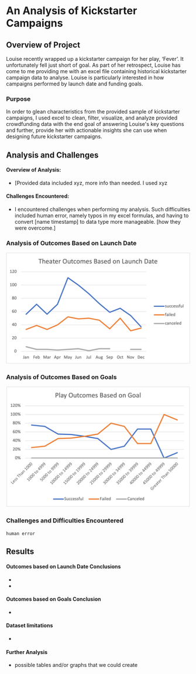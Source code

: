 # An Analysis of Kickstarter Campaigns

## Overview of Project
Louise recently wrapped up a kickstarter campaign for her play, ‘Fever’. It unfortunately fell just short of goal. As part of her retrospect, Louise has come to me providing me with an excel file containing historical kickstarter campaign data to analyse. Louise is particularly interested in how campaigns performed by launch date and funding goals.

### Purpose
In order to glean characteristics from the provided sample of kickstarter campaigns, I used excel to clean, filter, visualize, and analyze provided crowdfunding data with the end goal of answering Louise's key questions and further, provide her with actionable insights she can use when designing future kickstarter campaigns.

## Analysis and Challenges

#### Overview of Analysis: 
- [Provided data included xyz, more info than needed. I used xyz

#### Challenges Encountered:  
- I encountered challenges when performing my analysis. Such difficulties included human error, namely typos in my excel formulas, and having to convert [name timestamp] to data type more manageable. [how they were overcome.]

### Analysis of Outcomes Based on Launch Date

![image 1](Resources/Theater_Outcomes_vs_Launch.png)

### Analysis of Outcomes Based on Goals

![image](Resources/Outcomes_vs_Goals.png)

### Challenges and Difficulties Encountered

`human error`

## Results

#### Outcomes based on Launch Date Conclusions

-
-

#### Outcomes based on Goals Conclusion

- 

#### Dataset limitations

-

#### Further Analysis

- possible tables and/or graphs that we could create
